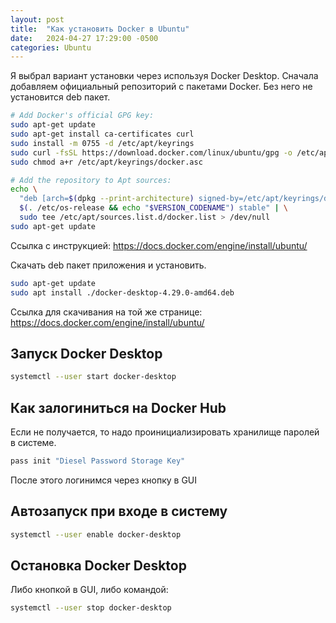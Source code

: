 ```yaml
---
layout: post
title:  "Как установить Docker в Ubuntu"
date:   2024-04-27 17:29:00 -0500
categories: Ubuntu
---
```

Я выбрал вариант установки через используя Docker Desktop.
Сначала добавляем официальный репозиторий с пакетами Docker. 
Без него не установится deb пакет.
```bash
# Add Docker's official GPG key:
sudo apt-get update
sudo apt-get install ca-certificates curl
sudo install -m 0755 -d /etc/apt/keyrings
sudo curl -fsSL https://download.docker.com/linux/ubuntu/gpg -o /etc/apt/keyrings/docker.asc
sudo chmod a+r /etc/apt/keyrings/docker.asc

# Add the repository to Apt sources:
echo \
  "deb [arch=$(dpkg --print-architecture) signed-by=/etc/apt/keyrings/docker.asc] https://download.docker.com/linux/ubuntu \
  $(. /etc/os-release && echo "$VERSION_CODENAME") stable" | \
  sudo tee /etc/apt/sources.list.d/docker.list > /dev/null
sudo apt-get update
```

Ссылка с инструкцией:
https://docs.docker.com/engine/install/ubuntu/

Скачать deb пакет приложения и установить.
```bash
sudo apt-get update
sudo apt install ./docker-desktop-4.29.0-amd64.deb
```
Ссылка для скачивания на той же странице:
https://docs.docker.com/engine/install/ubuntu/

## Запуск Docker Desktop
```bash
systemctl --user start docker-desktop
```

## Как залогиниться на Docker Hub
Если не получается, то надо проинициализировать хранилище паролей в системе.
```bash
pass init "Diesel Password Storage Key"
```

После этого логинимся через кнопку в GUI

## Автозапуск при входе в систему
```bash
systemctl --user enable docker-desktop
```

## Остановка Docker Desktop
Либо кнопкой в GUI, либо командой:
```bash
systemctl --user stop docker-desktop
```
